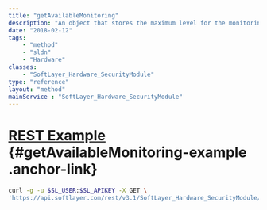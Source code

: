 ```yaml
---
title: "getAvailableMonitoring"
description: "An object that stores the maximum level for the monitoring query types and response types."
date: "2018-02-12"
tags:
    - "method"
    - "sldn"
    - "Hardware"
classes:
    - "SoftLayer_Hardware_SecurityModule"
type: "reference"
layout: "method"
mainService : "SoftLayer_Hardware_SecurityModule"
---
```


# [REST Example](#getAvailableMonitoring-example) <a href="/article/rest/"><i class="fas fa-question"></i></a> {#getAvailableMonitoring-example .anchor-link} 
```bash
curl -g -u $SL_USER:$SL_APIKEY -X GET \
'https://api.softlayer.com/rest/v3.1/SoftLayer_Hardware_SecurityModule/{SoftLayer_Hardware_SecurityModuleID}/getAvailableMonitoring'
```
